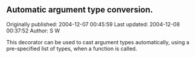 ## Automatic argument type conversion.

Originally published: 2004-12-07 00:45:59
Last updated: 2004-12-08 00:37:52
Author: S W

This decorator can be used to cast argument types automatically, using a pre-specified list of types, when a function is called.